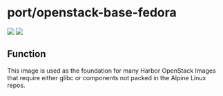 # port/openstack-base-fedora

[![](https://images.microbadger.com/badges/version/port/alpine.svg)](http://microbadger.com/images/port/alpine "Get your own version badge on microbadger.com")
[![](https://images.microbadger.com/badges/image/port/alpine.svg)](http://microbadger.com/images/port/alpine "Get your own image badge on microbadger.com")

## Function

This image is used as the foundation for many Harbor OpenStack Images that require either glibc or components not packed in the Alpine Linux repos.

